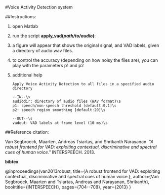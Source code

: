 #Voice Activity Detection system

##Instructions:

1. open Matlab

2. run the script **apply_vad(_path/to/audio_)**: 

3. a figure will appear that shows the original signal, and VAD labels, given a directory of audio wav files.

4. to control the accuracy (depending on how noisy the files are), you can play with the parameters p1 and p2

5. additional help 

       Apply Voice Activity Detection to all files in a specified audio directory

       --IN--\s
       audiodir: directory of audio files (WAV format)\s
       p1: speech/non-speech threshold [default:0.1]\s
       p2: speech region smoothing [default:20]\s

       --OUT--\s
       vadout: VAD labels at frame level (10 ms)\s


##Reference citation:

Van Segbroeck, Maarten, Andreas Tsiartas, and Shrikanth Narayanan. _"A robust frontend for VAD: exploiting contextual, discriminative and spectral cues of human voice."_ INTERSPEECH. 2013.

**bibtex**

@inproceedings{van2013robust,
  title={A robust frontend for VAD: exploiting contextual, discriminative and spectral cues of human voice.},
  author={Van Segbroeck, Maarten and Tsiartas, Andreas and Narayanan, Shrikanth},
  booktitle={INTERSPEECH},
  pages={704--708},
  year={2013}
}
